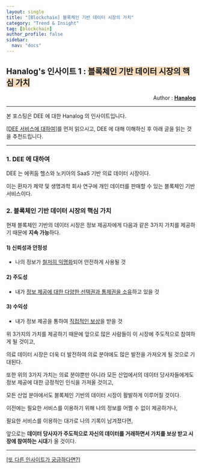 ```yaml
---
layout: single
title: "[Blockchain] 블록체인 기반 데이터 시장의 가치"
category: "Trend & Insight"
tag: [blockchain]
author_profile: false
sidebar:
  nav: "docs"
---
```




## Hanalog's 인사이트 1 : <span style='background-color: #F7DDBE'>블록체인 기반 데이터 시장의 핵심 가치</span>

<div style="text-align: right"> Author : <b><a href="https://github.com/hanalog">Hanalog</a></b></div>

---

본 포스팅은 DEE 에 대한 Hanalog 의 인사이트입니다.

[[DEE 서비스에 대하여]](https://www.youtube.com/watch?v=_9wG4PdevrU)를 먼저 읽으시고, DEE 에 대해 이해하신 후 아래 글을 읽는 것을 추천드립니다.

---





### 1. DEE 에 대하여

DEE 는 에퀴둠 헬스와 노키아의 SaaS 기반 의료 데이터 시장이다. 

이는 환자가 제약 및 생명과학 회사 연구에 개인 데이터를 판매할 수 있는 블록체인 기반 서비스이다.



### 2. 블록체인 기반 데이터 시장의 핵심 가치



현재 블록체인 기반의 데이터 시장은 정보 제공자에게 다음과 같은 3가지 가치를 제공하기 때문에 **지속 가능**하다.



#### 1) **신뢰성**과 **안정성** 

- 나의 정보가 <u>철저히 익명화</u>되어 안전하게 사용될 것



#### 2) 주도성

- 내가 <u>정보 제공에 대한 다양한 선택권과 통제권을 소유</u>하고 있을 것



#### 3) 수익성

- 내가 정보 제공을 통하여 <u>직접적인 보상</u>을 받을 것



위 3가지의 가치를 제공하기 때문에 앞으로 많은 사람들이 이 시장에 주도적으로 참여하게 될 것이고,

의료 데이터 시장은 더욱 더 발전하여 의료 분야에도 많은 발전을 가져오게 될 것으로 기대된다.



또한 위의 3가지 가치는 의료 분야뿐만 아니라 모든 산업에서의 데이터 당사자들에게도 정보 제공에 대한 긍정적인 인식을 가져올 것이고,

모든 산업 분야에서도 블록체인 기반의 데이터 시장이 활발하게 이루어질 것이다.



이전에는 필요한 서비스를 이용하기 위해 나의 정보를 어쩔 수 없이 제공하거나,

필요한 서비스를 이용하는 대가로 나의 기록이 남겨졌다면,

앞으로는 **데이터 당사자가 주도적으로 자신의 데이터를 거래하면서 가치를 보상 받고 시장에 참여하는 시대**가 올 것이다. 





---

[[또 다른 인사이트가 궁금하다면?]](https://hanalog.github.io/tags/#insight)